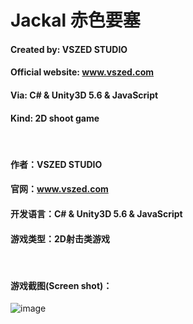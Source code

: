 # Jackal 赤色要塞

#### Created by: VSZED STUDIO        

#### Official website: www.vszed.com  

#### Via: C# & Unity3D 5.6 & JavaScript

#### Kind: 2D shoot game

</br>

#### 作者：VSZED STUDIO

#### 官网：www.vszed.com

#### 开发语言：C# & Unity3D 5.6 & JavaScript

#### 游戏类型：2D射击类游戏

</br>

#### 游戏截图(Screen shot)：

![image](https://github.com/vszed/MetalSlug/blob/master/ScreenShot/1.png)